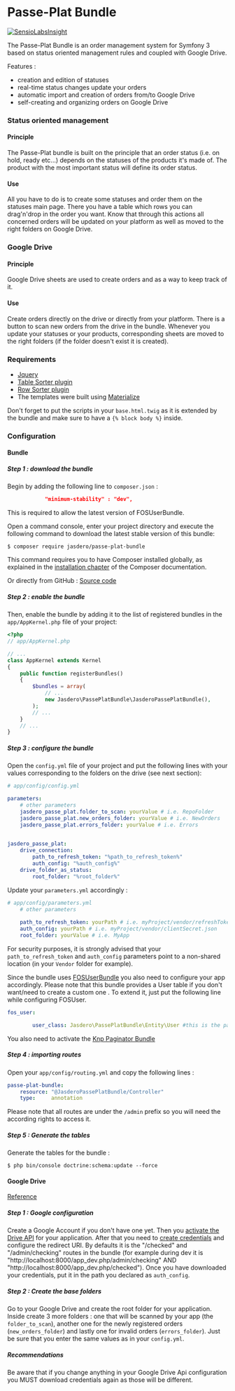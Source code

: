 Passe-Plat Bundle
=============

[![SensioLabsInsight](https://insight.sensiolabs.com/projects/5c2963ad-8776-4d88-9efd-1b94026e7f10/mini.png)](https://insight.sensiolabs.com/projects/5c2963ad-8776-4d88-9efd-1b94026e7f10)

The Passe-Plat Bundle is an order management system for Symfony 3 based on status oriented management 
rules and coupled with Google Drive.

Features :
  * creation and edition of statuses
  * real-time status changes update your orders
  * automatic import and creation of orders from/to Google Drive
  * self-creating and organizing orders on Google Drive 
  
  
  
### Status oriented management

#### Principle
The Passe-Plat bundle is built on the principle that an order status (i.e. on hold, ready etc...)
depends on the statuses of the products it's made of. The product with the most important status will define its order status.
#### Use
All you have to do is to create some statuses and order them on the statuses main page. There you have 
a table which rows you can drag'n'drop in the order you want.
Know that through this actions all concerned orders will be updated on your platform as well as moved to the right
folders on Google Drive.

### Google Drive 
#### Principle
Google Drive sheets are used to create orders and as a way to keep track of it.

#### Use
Create orders directly on the drive or directly from your platform. There is a button to scan new orders 
from the drive in the bundle. Whenever you update your statuses or your products, corresponding sheets
are moved to the right folders (if the folder doesn't exist it is created).

### Requirements
* [Jquery](http://code.jquery.com/)
* [Table Sorter plugin](http://tablesorter.com/docs/#Download)
* [Row Sorter plugin](http://www.jqueryscript.net/table/jQuery-Plugin-For-Drag-n-Drop-Sortable-Table-RowSorter-js.html)
* The templates were built using [Materialize](http://materializecss.com/getting-started.html)

Don't forget to put the scripts in your `base.html.twig` as it is extended by the bundle and make sure to have a `{% block body %}` inside.


### Configuration
#### Bundle

##### Step 1 : download the bundle

Begin by adding the following line to ``composer.json`` : 
```json
            "minimum-stability" : "dev",
```

This is required to allow the latest version of FOSUserBundle.


Open a command console, enter your project directory and execute the
following command to download the latest stable version of this bundle:
```console
$ composer require jasdero/passe-plat-bundle
```
This command requires you to have Composer installed globally, as explained
in the [installation chapter](https://getcomposer.org/doc/00-intro.md)
of the Composer documentation.

Or directly from GitHub : [Source code](https://github.com/Jasdero/JasderoPassePlatBundle)
##### Step 2 : enable the bundle

Then, enable the bundle by adding it to the list of registered bundles
in the `app/AppKernel.php` file of your project:

```php
<?php
// app/AppKernel.php

// ...
class AppKernel extends Kernel
{
    public function registerBundles()
    {
        $bundles = array(
            // ...
            new Jasdero\PassePlatBundle\JasderoPassePlatBundle(),
        );
        // ...
    }
    // ...
}
```

##### Step 3 : configure the bundle

Open the `config.yml` file of your project and put the following lines with your values corresponding to the folders on the drive
(see next section):
```yml
# app/config/config.yml

parameters:
    # other parameters
    jasdero_passe_plat.folder_to_scan: yourValue # i.e. RepoFolder
    jasdero_passe_plat.new_orders_folder: yourValue # i.e. NewOrders
    jasdero_passe_plat.errors_folder: yourValue # i.e. Errors
    

jasdero_passe_plat:
    drive_connection:
        path_to_refresh_token: "%path_to_refresh_token%"
        auth_config: "%auth_config%"
    drive_folder_as_status:
        root_folder: "%root_folder%"
```

Update your `parameters.yml` accordingly :
```yml
# app/config/parameters.yml
    # other parameters
    
    path_to_refresh_token: yourPath # i.e. myProject/vendor/refreshToken.json
    auth_config: yourPath # i.e. myProject/vendor/clientSecret.json
    root_folder: yourValue # i.e. MyApp
```
For security purposes, it is strongly advised that your `path_to_refresh_token` and `auth_config` parameters point to a non-shared location
 (in your `Vendor` folder for example).
 
 Since the bundle uses [FOSUserBundle](https://symfony.com/doc/master/bundles/FOSUserBundle/index.html)
 you also need to configure your app accordingly.
 Please note that this bundle provides a User table if you don't want/need to create a custom one . To extend it, just put the following line while
 configuring FOSUser.
 
 
```yml
fos_user:

        user_class: Jasdero\PassePlatBundle\Entity\User #this is the passe-plat basic user class
```

 You also need to activate the [Knp Paginator Bundle](https://github.com/KnpLabs/KnpPaginatorBundle)


##### Step 4 : importing routes

Open your `app/config/routing.yml` and copy the following lines :

```yml
passe-plat-bundle:
    resource: "@JasderoPassePlatBundle/Controller"
    type:     annotation
```
Please note that all routes are under the ``/admin`` prefix so you will need the according rights to access it.


##### Step 5 : Generate the tables

Generate the tables for the bundle :

 ```console
 $ php bin/console doctrine:schema:update --force
 ```

#### Google Drive
[Reference](https://developers.google.com/api-client-library/php/auth/web-app)

##### Step 1 : Google configuration

Create a Google Account if you don't have one yet.
Then you [activate the Drive API](https://console.developers.google.com/apis/library) for your application.
After that you need to [create credentials](https://console.developers.google.com/projectselector/apis/credentials)
and configure the redirect URI. By defaults it is the "/checked" and "/admin/checking" routes in the bundle (for example during dev it is "http://localhost:8000/app_dev.php/admin/checking" 
AND "http://localhost:8000/app_dev.php/checked").
Once you have downloaded your credentials, put it in the path you declared as `auth_config`.

##### Step 2 : Create the base folders

Go to your Google Drive and create the root folder for your application.
Inside create 3 more folders : one that will be scanned by your app (the `folder_to_scan`), another one for the newly registered
orders (`new_orders_folder`) and lastly one for invalid orders (`errors_folder`).
Just be sure that you enter the same values as in your `config.yml`.

##### Recommendations
Be aware that if you change anything in your Google Drive Api configuration you MUST download credentials again as those will be
different.
